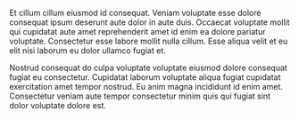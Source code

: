 Et cillum cillum eiusmod id consequat. Veniam voluptate esse dolore consequat ipsum deserunt aute dolor in aute duis. Occaecat voluptate mollit qui cupidatat aute amet reprehenderit amet id enim ea dolore pariatur voluptate. Consectetur esse labore mollit nulla cillum. Esse aliqua velit et eu elit nisi laborum eu dolor ullamco fugiat et.

Nostrud consequat do culpa voluptate voluptate eiusmod dolore consequat fugiat eu consectetur. Cupidatat laborum voluptate aliqua fugiat cupidatat exercitation amet tempor nostrud. Eu anim magna incididunt id enim amet. Consectetur veniam aute tempor consectetur minim quis qui fugiat sint dolor voluptate dolore est.
